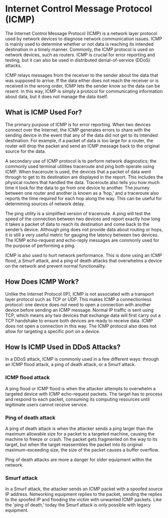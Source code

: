 # Internet Control Message Protocol (ICMP)

The Internet Control Message Protocol (ICMP) is a network layer protocol used by network devices to diagnose network communication issues. ICMP is mainly used to determine whether or not data is reaching its intended destination in a timely manner. Commonly, the ICMP protocol is used on network devices, such as routers. ICMP is crucial for error reporting and testing, but it can also be used in distributed denial-of-service (DDoS) attacks.

ICMP relays messages from the receiver to the sender about the data that was supposed to arrive. If the data either does not reach the receiver or is received in the wrong order, ICMP lets the sender know so the data can be resent. In this way, ICMP is simply a protocol for communicating information about data, but it does not manage the data itself.

## What is ICMP Used For?
The primary purpose of ICMP is for error reporting. When two devices connect over the Internet, the ICMP generates errors to share with the sending device in the event that any of the data did not get to its intended destination. For example, if a packet of data is too large for a router, the router will drop the packet and send an ICMP message back to the original source for the data.

A secondary use of ICMP protocol is to perform network diagnostics; the commonly used terminal utilities traceroute and ping both operate using ICMP. When traceroute is used, the devices that a packet of data went through to get to its destination are displayed in the report. This includes the physical routers that handled the data. Traceroute also tells you how much time it took for the data to go from one device to another. The journey between one router and another is known as a ‘hop,’ and a traceroute also reports the time required for each hop along the way. This can be useful for determining sources of network delay.

The ping utility is a simplified version of traceroute. A ping will test the speed of the connection between two devices and report exactly how long it takes a packet of data to reach its destination and come back to the sender’s device. Although ping does not provide data about routing or hops, it is still a very useful metric for gauging the latency between two devices. The ICMP echo-request and echo-reply messages are commonly used for the purpose of performing a ping.

ICMP is also used to hurt network performance. This is done using an ICMP flood, a Smurf attack, and a ping of death attacks that overwhelms a device on the network and prevent normal functionality.

## How Does ICMP Work?
Unlike the Internet Protocol (IP), ICMP is not associated with a transport layer protocol such as TCP or UDP. This makes ICMP a connectionless protocol: one device does not need to open a connection with another device before sending an ICMP message. Normal IP traffic is sent using TCP, which means any two devices that exchange data will first carry out a TCP handshake to ensure both devices are ready to receive data. ICMP does not open a connection in this way. The ICMP protocol also does not allow for targeting a specific port on a device.

## How Is ICMP Used in DDoS Attacks?
In a DDoS attack, ICMP is commonly used in a few different ways: through an ICMP flood attack, a ping of death attack, or a Smurf attack.

### ICMP flood attack
A ping flood or ICMP flood is when the attacker attempts to overwhelm a targeted device with ICMP echo-request packets. The target has to process and respond to each packet, consuming its computing resources until legitimate users cannot receive service.

### Ping of death attack
A ping of death attack is when the attacker sends a ping larger than the maximum allowable size for a packet to a targeted machine, causing the machine to freeze or crash. The packet gets fragmented on the way to its target, but when the target reassembles the packet into its original maximum-exceeding size, the size of the packet causes a buffer overflow.

Ping of death attacks are more a danger for older equipment within the network.

### Smurf attack
In a Smurf attack, the attacker sends an ICMP packet with a spoofed source IP address. Networking equipment replies to the packet, sending the replies to the spoofed IP and flooding the victim with unwanted ICMP packets. Like the 'ping of death,' today the Smurf attack is only possible with legacy equipment.